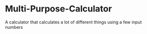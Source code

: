 # Multi-Purpose-Calculator
A calculator that calculates a lot of different things using a few input numbers
